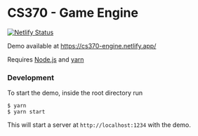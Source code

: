 # CS370 - Game Engine

[![Netlify Status](https://api.netlify.com/api/v1/badges/7938f346-0ab5-494d-874d-83a7c7756bb2/deploy-status)](https://app.netlify.com/sites/cs370-engine/deploys)

Demo available at https://cs370-engine.netlify.app/


Requires [Node.js](https://nodejs.org/) and [yarn](https://yarnpkg.com/)

### Development

To start the demo, inside the root directory run 

```
$ yarn
$ yarn start
```

This will start a server at `http://localhost:1234` with the demo.

